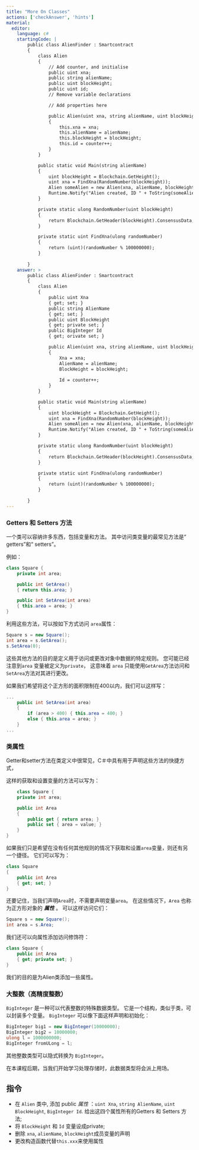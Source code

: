 ```yaml
---
title: "More On Classes"
actions: ['checkAnswer', 'hints']
material: 
  editor:
    language: c#
    startingCode: |
        public class AlienFinder : Smartcontract
        {
            class Alien
            {
                // Add counter, and initialise
                public uint xna;
                public string alienName;
                public uint blockHeight;
                public uint id; 
                // Remove variable declarations

                // Add properties here

                public Alien(uint xna, string alienName, uint blockHeight) 
                {
                    this.xna = xna; 
                    this.alienName = alienName;
                    this.blockHeight = blockHeight;
                    this.id = counter++; 
                }
            }

            public static void Main(string alienName) 
            {
                uint blockHeight = Blockchain.GetHeight();
                uint xna = FindXna(RandomNumber(blockHeight));
                Alien someAlien = new Alien(xna, alienName, blockHeight);
                Runtime.Notify("Alien created, ID " + ToString(someAlien.Id));
            }

            private static ulong RandomNumber(uint blockHeight)
            {
                return Blockchain.GetHeader(blockHeight).ConsensusData; 
            }

            private static uint FindXna(ulong randomNumber)
            {
                return (uint)(randomNumber % 100000000);
            }
            
        }
    answer: > 
        public class AlienFinder : Smartcontract
        {
            class Alien
            {                
                public uint Xna
                { get; set; }
                public string AlienName
                { get; set; }
                public uint BlockHeight
                { get; private set; }
                public BigInteger Id 
                { get; orivate set; }

                public Alien(uint xna, string alienName, uint blockHeight) 
                {
                    Xna = xna; 
                    AlienName = alienName;
                    BlockHeight = blockHeight;
                    
                    Id = counter++; 
                }
            }

            public static void Main(string alienName) 
            {
                uint blockHeight = Blockchain.GetHeight();
                uint xna = FindXna(RandomNumber(blockHeight));
                Alien someAlien = new Alien(xna, alienName, blockHeight);
                Runtime.Notify("Alien created, ID " + ToString(someAlien.Id));
            }

            private static ulong RandomNumber(uint blockHeight)
            {
                return Blockchain.GetHeader(blockHeight).ConsensusData; 
            }

            private static uint FindXna(ulong randomNumber)
            {
                return (uint)(randomNumber % 100000000);
            }
            
        }
---
```


### Getters 和 Setters 方法

一个类可以容纳许多东西，包括变量和方法。 其中访问类变量的最常见方法是“ getters”和“ setters”。

例如：

```c#
class Square {
    private int area;

    public int GetArea() 
    { return this.area; }

    public int SetArea(int area)
    { this.area = area; }
}
```

利用这些方法，可以按如下方式访问 `area`属性：

```c#
Square s = new Square(); 
int area = s.GetArea(); 
s.SetArea(0); 
```
这些其他方法的目的是定义用于访问或更改对象中数据的特定规则。 您可能已经注意到`area`  变量被定义为`private`，
这意味着 `area` 只能使用`GetArea`方法访问和`SetArea`方法对其进行更改。

如果我们希望将这个正方形的面积限制在400以内，我们可以这样写：

```c#
...
    public int SetArea(int area)
    { 
        if (area > 400) { this.area = 400; } 
        else { this.area = area; }    
    }
...
```

### 类属性

Getter和setter方法在类定义中很常见，C＃中具有用于声明这些方法的快捷方式，

这样的获取和设置变量的方法可以写为：

```c#
    class Square {
    private int area;

    public int Area
    {
        public get { return area; }
        public set { area = value; }
    }
}
```

如果我们只是希望在没有任何其他规则的情况下获取和设置`area`变量，则还有另一个捷径。 它们可以写为：

```c#
class Square 
{
    public int Area
    { get; set; }
}
```

还要记住，当我们声明`Area`时，不需要声明变量`area`。
在这些情况下，`Area` 也称为正方形对象的 ***属性*** 。 可以这样访问它们：

```c#
Square s = new Square(); 
int area = s.Area; 
```

我们还可以向属性添加访问修饰符：

```c#
class Square {
    public int Area
    { get; private set; }
}
```
我们的目的是为Alien类添加一些属性。

### 大整数（高精度整数）

`BigInteger` 是一种可以代表整数的特殊数据类型。 它是一个结构，类似于类，可以封装多个变量。 `BigInteger` 可以像下面这样声明和初始化：

```c#
BigInteger big1 = new BigInteger(10000000); 
BigInteger big2 = 10000000; 
ulong l = 1000000000; 
BigInteger fromULong = l; 
```

其他整数类型可以隐式转换为 `BigInteger`。

在本课程后期，当我们开始学习处理存储时，此数据类型将会派上用场。


## 指令

- 在 `Alien` 类中, 添加 public *属性* ：`uint Xna`, `string AlienName`, `uint BlockHeight`, `BigInteger Id`.  给出这四个属性所有的Getters 和 Setters 方法; 
- 将 `BlockHeight` 和 `Id` 变量设成private; 
- 删除 `xna`, `alienName`, `blockHeight`成员变量的声明 
- 更改构造函数代替`this.xxx`来使用属性
